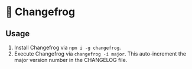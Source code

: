 # :frog: Changefrog

## Usage

1. Install Changefrog via `npm i -g changefrog`.
2. Execute Changefrog via `changefrog -i major`.
This auto-increment the major version number in the CHANGELOG file.
